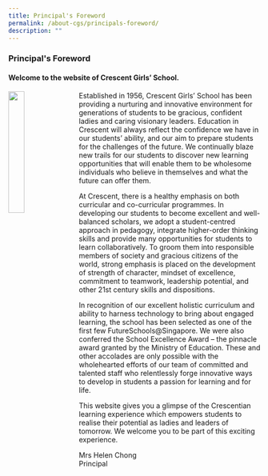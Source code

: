 ```yaml
---
title: Principal's Foreword
permalink: /about-cgs/principals-foreword/
description: ""
---
```

### **Principal's Foreword**
#### **Welcome to the website of Crescent Girls’ School.**

<img src="/images/principal.jpg" style="width:25%;margin-right:15px;" align = "left">
Established in 1956, Crescent Girls’ School has been providing a nurturing and innovative environment for generations of students to be gracious, confident ladies and caring visionary leaders. Education in Crescent will always reflect the confidence we have in our students’ ability, and our aim to prepare students for the challenges of the future. We continually blaze new trails for our students to discover new learning opportunities that will enable them to be wholesome individuals who believe in themselves and what the future can offer them.

At Crescent, there is a healthy emphasis on both curricular and co-curricular programmes. In developing our students to become excellent and well-balanced scholars, we adopt a student-centred approach in pedagogy, integrate higher-order thinking skills and provide many opportunities for students to learn collaboratively. To groom them into responsible members of society and gracious citizens of the world, strong emphasis is placed on the development of strength of character, mindset of excellence, commitment to teamwork, leadership potential, and other 21st century skills and dispositions.

In recognition of our excellent holistic curriculum and ability to harness technology to bring about engaged learning, the school has been selected as one of the first few FutureSchools@Singapore. We were also conferred the School Excellence Award – the pinnacle award granted by the Ministry of Education. These and other accolades are only possible with the wholehearted efforts of our team of committed and talented staff who relentlessly forge innovative ways to develop in students a passion for learning and for life.

This website gives you a glimpse of the Crescentian learning experience which empowers students to realise their potential as ladies and leaders of tomorrow. We welcome you to be part of this exciting experience.

Mrs Helen Chong<br>
Principal

